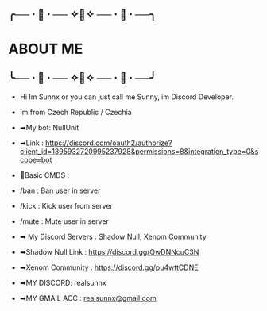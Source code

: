 ## ╭── ⋅ :white_heart: ⋅ ── ✧:white_heart:✧ ── ⋅ :white_heart: ⋅ ──╮
# ABOUT ME
## ╰── ⋅ :white_heart: ⋅ ── ✧:white_heart:✧ ── ⋅ :white_heart: ⋅ ──╯

- Hi Im Sunnx or you can just call me Sunny, im Discord Developer.
- Im from Czech Republic / Czechia 

- ➡My bot: NullUnit
- ➡Link : https://discord.com/oauth2/authorize?client_id=1395932720995237928&permissions=8&integration_type=0&scope=bot
- 🔧Basic CMDS : 
- /ban : Ban user in server
- /kick : Kick user from server
- /mute : Mute user in server 

- ➡ My Discord Servers : Shadow Null, Xenom Community
- ➡Shadow Null Link : https://discord.gg/QwDNNcuC3N
- ➡Xenom Community : https://discord.gg/pu4wttCDNE

- ➡MY DISCORD: realsunnx
- ➡MY GMAIL ACC : realsunnx@gmail.com

